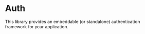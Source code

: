 # Auth

This library provides an embeddable (or standalone) authentication framework for your application.